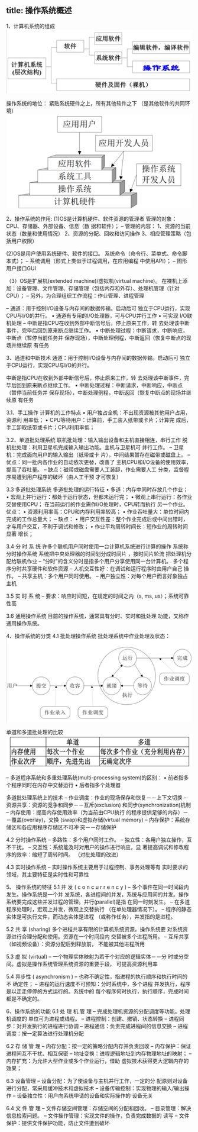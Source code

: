 title: 操作系统概述
---
1、计算机系统的组成
![Image text](https://github.com/Tingzi123/blog/blob/master/_posts/picture/op1.png?raw=true)

操作系统的地位：
紧贴系统硬件之上，所有其他软件之下
（是其他软件的共同环境）
![Image text](https://github.com/Tingzi123/blog/blob/master/_posts/picture/op2.png?raw=true)

2、操作系统的作用:
(1)OS是计算机硬件、软件资源的管理者
管理的对象：CPU、存储器、外部设备、信息（数
据和软件）；
– 管理的内容：
1、资源的当前状态（数量和使用情况）
2、资源的分配、回收和访问操作
3、相应管理策略（包括用户权限）

(2)OS是用户使用系统硬件、软件的接口。
系统命令（命令行、菜单式、命令脚本式）；
– 系统调用（形式上类似于过程调用，在应用编程
中使用API）；
– 图形用户接口GUI

（3）OS是扩展机(extended machine)/虚拟机(virtual machine)。
在裸机上添加：设备管理、文件管理、存储管理（包括内存和外存）、处理机管理（针对CPU）；
– 另外，为合理组织工作流程：作业管理、进程管理

– 通道：用于控制I/O设备与内存间的数据传输。启动后可
独立于CPU运行，实现CPU与I/O的并行。
• 通道有专用的I/O处理器，可与CPU并行工作
• 可实现 I/O联机处理
– 中断是指CPU在收到外部中断信号后，停止原来工作，转
去处理该中断事件，完毕后回到原来断点继续工作。
• 中断处理过程：中断请求，中断响应，中断点（暂停当前任务并
保存现场），中断处理例程，中断返回（恢复中断点的现场并继续原
有任务

3、通道和中断技术
通道：用于控制I/O设备与内存间的数据传输。启动后可
独立于CPU运行，实现CPU与I/O的并行。 

中断是指CPU在收到外部中断信号后，停止原来工作，转
去处理该中断事件，完毕后回到原来断点继续工作。
• 中断处理过程：中断请求，中断响应，中断点（暂停当前任务并
保存现场），中断处理例程，中断返回（恢复中断点的现场并继续原
有任务


3.1、手工操作
计算机的工作特点
• 用户独占全机：不出现资源被其他用户占用，资源利
用率低；
• CPU等待用户：计算前，手工装入纸带或卡片；计算完
成后，手工卸取纸带或卡片；CPU利用率低；

3.2、单道批处理系统
联机批处理：输入输出设备和主机直接相连，串行工作
脱机批处理：利用卫星机完成输入输出功能。主机与卫星机可
并行工作。
– 卫星机：完成面向用户的输入输出（纸带或卡
片），中间结果暂存在磁带或磁盘上。
– 优点：同一批内各作业的自动依次更替，改善了
主机CPU和I/O设备的使用效率，提高了吞吐量。
– 缺点：磁带或磁盘需要人工装卸，作业需要人工
分类，监督程序易遭到用户程序的破坏（由人工干预
才可恢复）

3.3 多道批处理系统
多道批处理的运行特征
• 多道：内存中同时存放几个作业；
• 宏观上并行运行：都处于运行状态，但都未运行完；
• 微观上串行运行：各作业交替使用CPU；
在当前运行的作业需作I/O处理时，CPU转而执行
另一个作业。
优点：
• 资源利用率高：CPU和内存利用率较高；
• 作业吞吐量大：单位时间内完成的工作总量大；
– 缺点：
• 用户交互性差：整个作业完成后或中间出错时，
才与用户交互，不利于调试和修改；
• 作业平均周转时间长：短作业的周转时间显著
增长；

3.4 分 时 系 统
许多个联机用户同时使用一台计算机系统进行计算的操作
系统称分时操作系统
系统把中央处理器的时间划分成时间片 ，按时间片轮流
把处理机分配给联机作业
– “分时”的含义分时是指多个用户分享使用同一台计算机。
多个程序分时共享硬件和软件资源
– 人机交互性好：在调试和运行程序时由用户自己
操作。
– 共享主机：多个用户同时使用。
– 用户独立性：对每个用户而言好象独占主机

3.5 实 时 系 统
– 要求：响应时间短，在规定的时间之内（s, ms, 
us）；系统可靠性高

3.6 通用操作系统
目前的操作系统，通常具有分时、实时和批处理
功能，又称作通用操作系统。

4、操作系统的分类
4.1 批处理操作系统
批处理系统中作业处理及状态：
![Image text](https://github.com/Tingzi123/blog/blob/master/_posts/picture/op3.png?raw=true)

单道和多道批处理的比较
![Image text](https://github.com/Tingzi123/blog/blob/master/_posts/picture/op4.png?raw=true)


– 多道程序系统和多重处理系统(multi-processing 
system)的区别：
• 前者指多个程序同时在内存中交替运行
• 后者指多个处理器

多道批处理系统上的技术
– 作业调度：作业的现场保存和恢复－－上下文切换
– 资源共享：资源的竞争和同步－－互斥(exclusion)
和同步(synchronization)机制
– 内存使用：提高内存使用效率（为当前由CPU执行
的程序提供足够的内存）－－覆盖(overlay)，交换
(swap)和虚拟存储(virtual memory)
– 内存保护：系统存储区和各应用程序存储区不可冲
突－－存储保护

4.2 分时操作系统
– 多路性：多个用户同时工作。
– 独立性：各用户独立操作，互不干扰。
– 交互性：系统能及时对用户的操作进行响应，显
著提高调试和修改程序的效率：缩短了周转时间。
（对批处理的改进）

4.3 实时操作系统
– 实时操作系统主要用于过程控制、事务处理等有
实时要求的领域，其主要特征是实时性和可靠性

5、 操作系统的特征
5.1 并 发 ( c o n c u r r e n c y )
– 多个事件在同一时间段内发生。操作系统是一个并
发系统，各进程间的并发，系统与应用间的并发。操作
系统要完成这些并发过程的管理。并行(parallel)是指
在同一时刻发生。
– 在多道程序处理时，宏观上并发，微观上交替执行
（在单处理器情况下）。
– 程序的静态实体是可执行文件，而动态实体是进程
（或称作任务），并发指的是进程。
 
 5.2 共 享 (sharing)
 多个进程共享有限的计算机系统资源。操作系统要
对系统资源进行合理分配和使用。资源在一个时间段内
交替被多个进程所用。
– 互斥共享（如视频设备）：资源分配后到释放前，
不能被其他进程所用

5.3 虚 拟 (virtual)
– 一个物理实体映射为若干个对应的逻辑实体－－分
时或分空间。虚拟是操作系统管理系统资源的重要手段，
可提高资源利用率

5.4 异步性 ( asynchronism )
– 也称不确定性，指进程的执行顺序和执行时间的不
确定性；
– 进程的运行速度不可预知：分时系统中，多个进程
并发执行，程序是以走走停停的方式运行的。系统中的
每个程序何时执行，执行顺序，完成时间都是不确定的。

6、操作系统的功能
6.1 处 理 机 管 理
– 完成处理机资源的分配调度等功能。处理机调度的
单位可为进程或线程。
– 进程控制：创建、撤销、状态转换
– 进程同步：对并发执行的进程进行协调
– 进程通信：负责完成进程间的信息交换
– 进程调度：按一定算法进行处理机分配

6.2 存 储 管 理
– 内存分配：按一定的策略分配内存并负责回收
– 内存保护：保证进程间互不干扰、相互保密
– 地址变换：进程逻辑地址到内存物理地址的映射；
– 内存扩充：为允许大型作业或多个作业运行，借助
虚拟技术获得更大逻辑内存的效果；

6.3 设备管理
– 设备分配：为了使设备与主机并行工作，一定的分
配原则对设备进行分配，常采用缓冲技术和虚拟技术
– 设备传输控制：实现物理的输入/输出操作
– 设备独立性：用户向系统申请的设备和实际操作的
设备无关

6.4 文 件 管 理
– 文件存储空间管理：存储空间的分配和回收。
– 目录管理：解决信息检索问题。
– 文件操作管理：实现文件的操作，负责完成数据的
读写
– 文件保护：提供文件保护功能，防止文件遭到破坏